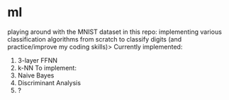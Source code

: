 # ml
playing around with the MNIST dataset in this repo: implementing various classification algorithms from scratch to classify digits (and practice/improve my coding skills)>
Currently implemented:
  1) 3-layer FFNN
  2) k-NN
To implement:
  3) Naive Bayes
  4) Discriminant Analysis
  5) ?
